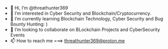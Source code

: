 - 👋 Hi, I’m @threathunter369
- 👀 I’m interested in Cyber Security and Blockchain/Cryptocurrency.
- 🌱 I’m currently learning Blockchain Technology, Cyber Security and Bug Bounty Hunting: )
- 💞️ I’m looking to collaborate on BLockchain Projects and CyberSecurity Events
- 📫 How to reach me ===> threathunter369@proton.me

<!---
threathunter369/threathunter369 is a ✨ special ✨ repository because its `README.md` (this file) appears on your GitHub profile.
You can click the Preview link to take a look at your changes.
--->
